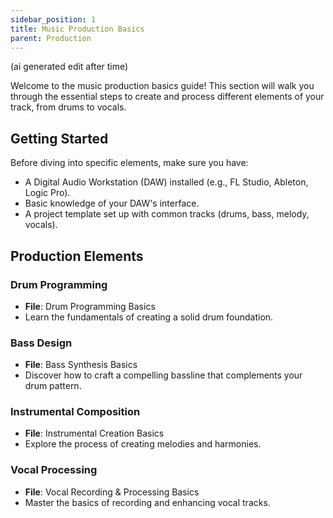 ```yaml
---
sidebar_position: 1
title: Music Production Basics
parent: Production
---
```


(ai generated edit after time)

Welcome to the music production basics guide! This section will walk you through the essential steps to create and process different elements of your track, from drums to vocals.

## Getting Started

Before diving into specific elements, make sure you have:

- A Digital Audio Workstation (DAW) installed (e.g., FL Studio, Ableton, Logic Pro).
- Basic knowledge of your DAW's interface.
- A project template set up with common tracks (drums, bass, melody, vocals).

## Production Elements

### Drum Programming
- **File**: Drum Programming Basics
- Learn the fundamentals of creating a solid drum foundation.

### Bass Design
- **File**: Bass Synthesis Basics
- Discover how to craft a compelling bassline that complements your drum pattern.

### Instrumental Composition
- **File**: Instrumental Creation Basics
- Explore the process of creating melodies and harmonies.

### Vocal Processing
- **File**: Vocal Recording & Processing Basics
- Master the basics of recording and enhancing vocal tracks.


